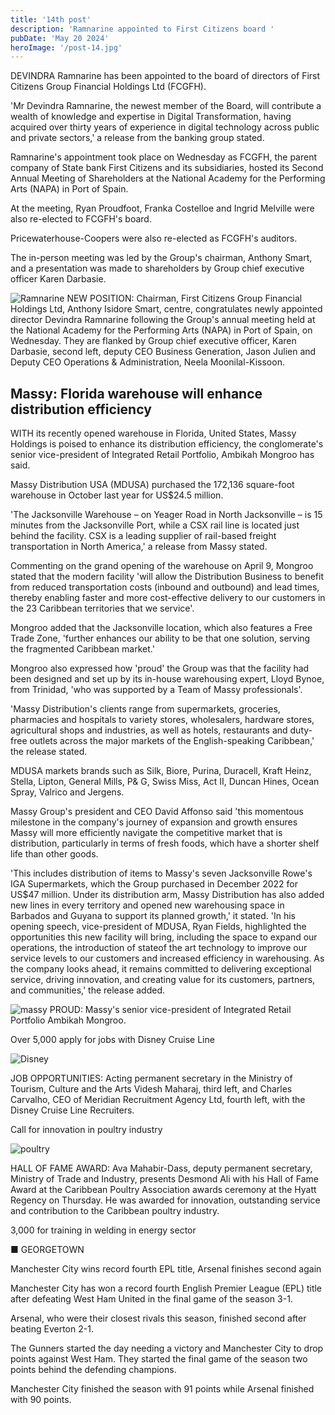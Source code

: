 ```yaml
---
title: '14th post'
description: 'Ramnarine appointed to First Citizens board '
pubDate: 'May 20 2024'
heroImage: '/post-14.jpg'
---
```

DEVINDRA Ramnarine has been appointed to the board of directors of First Citizens Group Financial Holdings Ltd (FCGFH).

'Mr Devindra Ramnarine, the newest member of the Board, will contribute a wealth of knowledge and expertise in Digital Transformation, having acquired over thirty years of experience in digital technology across public and private sectors,' a release from the banking group stated.

Ramnarine's appointment took place on Wednesday as FCGFH, the parent company of State bank First Citizens and its subsidiaries, hosted its Second Annual Meeting of Shareholders at the National Academy for the Performing Arts (NAPA) in Port of Spain.

At the meeting, Ryan Proudfoot, Franka Costelloe and Ingrid Melville were also re-elected to FCGFH's board.

Pricewaterhouse-Coopers were also re-elected as FCGFH's auditors.

The in-person meeting was led by the Group's chairman, Anthony Smart, and a presentation was made to shareholders by Group chief executive officer Karen Darbasie.

![Ramnarine](/post-14.jpg)
NEW POSITION: Chairman, First Citizens Group Financial Holdings Ltd, Anthony Isidore Smart, centre, congratulates newly appointed director Devindra Ramnarine following the Group's annual meeting held at the National Academy for the Performing Arts (NAPA) in Port of Spain, on Wednesday. They are flanked by Group chief executive officer, Karen Darbasie, second left, deputy CEO Business Generation, Jason Julien and Deputy CEO Operations & Administration, Neela Moonilal-Kissoon.


<h2>Massy: Florida warehouse will enhance distribution efficiency</h2>
<p>WITH its recently opened warehouse in Florida, United States, Massy Holdings is poised to enhance its distribution efficiency, the conglomerate's senior vice-president of Integrated Retail Portfolio, Ambikah Mongroo has said.

Massy Distribution USA (MDUSA) purchased the 172,136 square-foot warehouse in October last year for US$24.5 million.

'The Jacksonville Warehouse – on Yeager Road in North Jacksonville – is 15 minutes from the Jacksonville Port, while a CSX rail line is located just behind the facility. CSX is a leading supplier of rail-based freight transportation in North America,' a release from Massy stated.

Commenting on the grand opening of the warehouse on April 9, Mongroo stated that the modern facility 'will allow the Distribution Business to benefit from reduced transportation costs (inbound and outbound) and lead times, thereby enabling faster and more cost-effective delivery to our customers in the 23 Caribbean territories that we service'.

Mongroo added that the Jacksonville location, which also features a Free Trade Zone, 'further enhances our ability to be that one solution, serving the fragmented Caribbean market.'

Mongroo also expressed how 'proud' the Group was that the facility had been designed and set up by its in-house warehousing expert, Lloyd Bynoe, from Trinidad, 'who was supported by a Team of Massy professionals'.

'Massy Distribution's clients range from supermarkets, groceries, pharmacies and hospitals to variety stores, wholesalers, hardware stores, agricultural shops and industries, as well as hotels, restaurants and duty-free outlets across the major markets of the English-speaking Caribbean,' the release stated.

MDUSA markets brands such as Silk, Biore, Purina, Duracell, Kraft Heinz, Stella, Lipton, General Mills, P& G, Swiss Miss, Act II, Duncan Hines, Ocean Spray, Valrico and Jergens.

Massy Group's president and CEO David Affonso said 'this momentous milestone in the company's journey of expansion and growth ensures Massy will more efficiently navigate the competitive market that is distribution, particularly in terms of fresh foods, which have a shorter shelf life than other goods.

'This includes distribution of items to Massy's seven Jacksonville Rowe's IGA Supermarkets, which the Group purchased in December 2022 for US$47 million. Under its distribution arm, Massy Distribution has also added new lines in every territory and opened new warehousing space in Barbados and Guyana to support its planned growth,' it stated. 'In his opening speech, vice-president of MDUSA, Ryan Fields, highlighted the opportunities this new facility will bring, including the space to expand our operations, the introduction of stateof the art technology to improve our service levels to our customers and increased efficiency in warehousing. As the company looks ahead, it remains committed to delivering exceptional service, driving innovation, and creating value for its customers, partners, and communities,' the release added.

![massy](/post-15.jpg)
PROUD: Massy's senior vice-president of Integrated Retail Portfolio Ambikah Mongroo.
</p>
<p>

Over 5,000 apply for jobs with Disney Cruise Line

![Disney](/post-16a.jpg)

JOB OPPORTUNITIES: Acting permanent secretary in the Ministry of Tourism, Culture and the Arts Videsh Maharaj, third left, and Charles Carvalho, CEO of Meridian Recruitment Agency Ltd, fourth left, with the Disney Cruise Line Recruiters.
</p>
<p>Call for innovation in poultry industry

![poultry](/post-17.jpg)

HALL OF FAME AWARD: Ava Mahabir-Dass, deputy permanent secretary, Ministry of Trade and Industry, presents Desmond Ali with his Hall of Fame Award at the Caribbean Poultry Association awards ceremony at the Hyatt Regency on Thursday. He was awarded for innovation, outstanding service and contribution to the Caribbean poultry industry. 

3,000 for training in welding in energy sector

■ GEORGETOWN

Manchester City wins record fourth EPL title, Arsenal finishes second again

Manchester City has won a record fourth English Premier League (EPL) title after defeating West Ham United in the final game of the season 3-1.

Arsenal, who were their closest rivals this season, finished second after beating Everton 2-1.

The Gunners started the day needing a victory and Manchester City to drop points against West Ham. They started the final game of the season two points behind the defending champions.

Manchester City finished the season with 91 points while Arsenal finished with 90 points.
</p>
